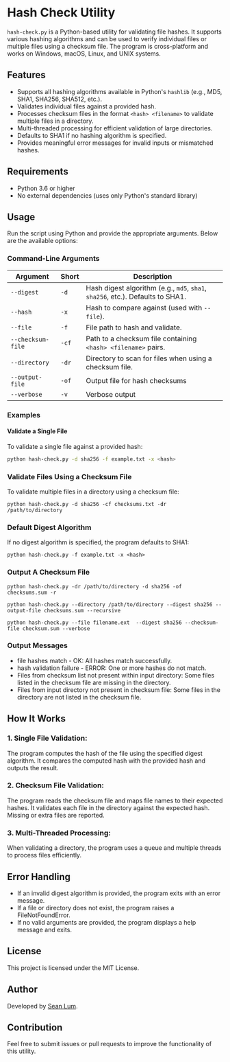 # Hash Check Utility

`hash-check.py` is a Python-based utility for validating file hashes. It supports various hashing algorithms and can be used to verify individual files or multiple files using a checksum file. The program is cross-platform and works on Windows, macOS, Linux, and UNIX systems.

## Features

- Supports all hashing algorithms available in Python's `hashlib` (e.g., MD5, SHA1, SHA256, SHA512, etc.).
- Validates individual files against a provided hash.
- Processes checksum files in the format `<hash> <filename>` to validate multiple files in a directory.
- Multi-threaded processing for efficient validation of large directories.
- Defaults to SHA1 if no hashing algorithm is specified.
- Provides meaningful error messages for invalid inputs or mismatched hashes.

## Requirements

- Python 3.6 or higher
- No external dependencies (uses only Python's standard library)

## Usage

Run the script using Python and provide the appropriate arguments. Below are the available options:

### Command-Line Arguments

| Argument               | Short | Description                                                                 |
|------------------------|-------|-----------------------------------------------------------------------------|
| `--digest`             | `-d`  | Hash digest algorithm (e.g., `md5`, `sha1`, `sha256`, etc.). Defaults to SHA1. |
| `--hash`               | `-x`  | Hash to compare against (used with `--file`).                              |
| `--file`               | `-f`  | File path to hash and validate.                                            |
| `--checksum-file`      | `-cf` | Path to a checksum file containing `<hash> <filename>` pairs.              |
| `--directory`          | `-dr` | Directory to scan for files when using a checksum file.                    |
| `--output-file`        | `-of` | Output file for hash checksums |
| `--verbose`            | `-v`  | Verbose output |

### Examples

#### Validate a Single File
To validate a single file against a provided hash:
```bash
python hash-check.py -d sha256 -f example.txt -x <hash>
```
### Validate Files Using a Checksum File
To validate multiple files in a directory using a checksum file:
```
python hash-check.py -d sha256 -cf checksums.txt -dr /path/to/directory
```
### Default Digest Algorithm
If no digest algorithm is specified, the program defaults to SHA1:
```
python hash-check.py -f example.txt -x <hash>
```

### Output A Checksum File
```
python hash-check.py -dr /path/to/directory -d sha256 -of checksums.sum -r 

python hash-check.py --directory /path/to/directory --digest sha256 --output-file checksums.sum --recursive 

python hash-check.py --file filename.ext  --digest sha256 --checksum-file checksum.sum --verbose
```

### Output Messages
- file hashes match - OK: All hashes match successfully.
- hash validation failure - ERROR: One or more hashes do not match.
- Files from checksum list not present within input directory: Some files listed in the checksum file are missing in the directory.
- Files from input directory not present in checksum file: Some files in the directory are not listed in the checksum file.

## How It Works
### 1. Single File Validation:

The program computes the hash of the file using the specified digest algorithm.
It compares the computed hash with the provided hash and outputs the result.
### 2. Checksum File Validation:

The program reads the checksum file and maps file names to their expected hashes.
It validates each file in the directory against the expected hash.
Missing or extra files are reported.
### 3. Multi-Threaded Processing:

When validating a directory, the program uses a queue and multiple threads to process files efficiently.

## Error Handling
- If an invalid digest algorithm is provided, the program exits with an error message.
- If a file or directory does not exist, the program raises a FileNotFoundError.
- If no valid arguments are provided, the program displays a help message and exits.
## License
This project is licensed under the MIT License.

## Author
Developed by [Sean Lum](https://www.github.com/seanlum).

## Contribution
Feel free to submit issues or pull requests to improve the functionality of this utility.